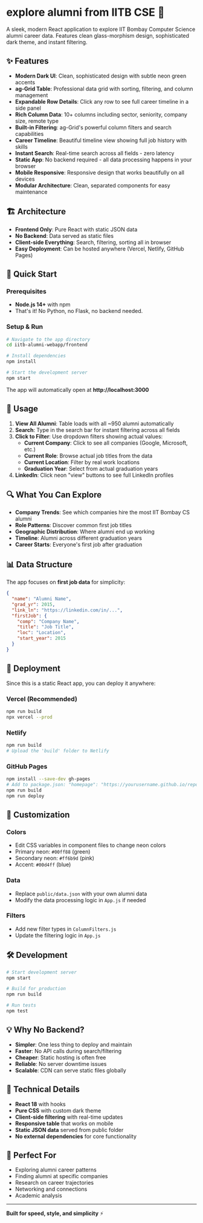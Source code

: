 # explore alumni from IITB CSE 🌟

A sleek, modern React application to explore IIT Bombay Computer Science alumni career data. Features clean glass-morphism design, sophisticated dark theme, and instant filtering.

## ✨ Features

- **Modern Dark UI**: Clean, sophisticated design with subtle neon green accents
- **ag-Grid Table**: Professional data grid with sorting, filtering, and column management
- **Expandable Row Details**: Click any row to see full career timeline in a side panel
- **Rich Column Data**: 10+ columns including sector, seniority, company size, remote type
- **Built-in Filtering**: ag-Grid's powerful column filters and search capabilities
- **Career Timeline**: Beautiful timeline view showing full job history with skills
- **Instant Search**: Real-time search across all fields - zero latency
- **Static App**: No backend required - all data processing happens in your browser
- **Mobile Responsive**: Responsive design that works beautifully on all devices
- **Modular Architecture**: Clean, separated components for easy maintenance

## 🏗️ Architecture

- **Frontend Only**: Pure React with static JSON data
- **No Backend**: Data served as static files
- **Client-side Everything**: Search, filtering, sorting all in browser
- **Easy Deployment**: Can be hosted anywhere (Vercel, Netlify, GitHub Pages)

## 🚀 Quick Start

### Prerequisites

- **Node.js 14+** with npm
- That's it! No Python, no Flask, no backend needed.

### Setup & Run

```bash
# Navigate to the app directory
cd iitb-alumni-webapp/frontend

# Install dependencies
npm install

# Start the development server
npm start
```

The app will automatically open at **http://localhost:3000**

## 🎯 Usage

1. **View All Alumni**: Table loads with all ~950 alumni automatically
2. **Search**: Type in the search bar for instant filtering across all fields
3. **Click to Filter**: Use dropdown filters showing actual values:
   - **Current Company**: Click to see all companies (Google, Microsoft, etc.)
   - **Current Role**: Browse actual job titles from the data
   - **Current Location**: Filter by real work locations
   - **Graduation Year**: Select from actual graduation years
4. **LinkedIn**: Click neon "view" buttons to see full LinkedIn profiles

## 🔍 What You Can Explore

- **Company Trends**: See which companies hire the most IIT Bombay CS alumni
- **Role Patterns**: Discover common first job titles
- **Geographic Distribution**: Where alumni end up working
- **Timeline**: Alumni across different graduation years
- **Career Starts**: Everyone's first job after graduation

## 📊 Data Structure

The app focuses on **first job data** for simplicity:

```json
{
  "name": "Alumni Name",
  "grad_yr": 2015,
  "link_ln": "https://linkedin.com/in/...",
  "firstJob": {
    "comp": "Company Name",
    "title": "Job Title", 
    "loc": "Location",
    "start_year": 2015
  }
}
```

## 🚀 Deployment

Since this is a static React app, you can deploy it anywhere:

### Vercel (Recommended)
```bash
npm run build
npx vercel --prod
```

### Netlify
```bash
npm run build
# Upload the 'build' folder to Netlify
```

### GitHub Pages
```bash
npm install --save-dev gh-pages
# Add to package.json: "homepage": "https://yourusername.github.io/repo-name"
npm run build
npm run deploy
```

## 🎨 Customization

### Colors
- Edit CSS variables in component files to change neon colors
- Primary neon: `#00ff88` (green)
- Secondary neon: `#ff6b9d` (pink)
- Accent: `#00d4ff` (blue)

### Data
- Replace `public/data.json` with your own alumni data
- Modify the data processing logic in `App.js` if needed

### Filters
- Add new filter types in `ColumnFilters.js`
- Update the filtering logic in `App.js`

## 🛠️ Development

```bash
# Start development server
npm start

# Build for production
npm run build

# Run tests
npm test
```

## 💡 Why No Backend?

- **Simpler**: One less thing to deploy and maintain
- **Faster**: No API calls during search/filtering
- **Cheaper**: Static hosting is often free
- **Reliable**: No server downtime issues
- **Scalable**: CDN can serve static files globally

## 🔧 Technical Details

- **React 18** with hooks
- **Pure CSS** with custom dark theme
- **Client-side filtering** with real-time updates
- **Responsive table** that works on mobile
- **Static JSON data** served from public folder
- **No external dependencies** for core functionality

## 🎉 Perfect For

- Exploring alumni career patterns
- Finding alumni at specific companies
- Research on career trajectories
- Networking and connections
- Academic analysis

---

**Built for speed, style, and simplicity** ⚡